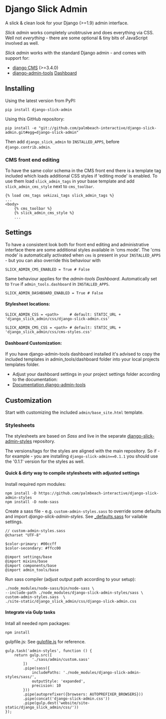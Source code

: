 Django Slick Admin
===================

A slick & clean look for your Django (>=1.9) admin interface.

*Slick admin* works completely unobtrusive and does everything via CSS.
Well not *everything* - there are some optional & tiny bits of JavaScript involved as well.

*Slick admin* works with the standard Django admin - and comes with support for:

 - [django CMS](https://www.django-cms.org/en/) (>=3.4.0)
 - [django-admin-tools](https://github.com/django-admin-tools/django-admin-tools) [Dashboard](http://django-admin-tools.readthedocs.io/en/latest/dashboard.html)


Installing
----------

Using the latest version from PyPI:

    pip install django-slick-admin

Using this GitHub repository:

    pip install -e "git://github.com/palmbeach-interactive/django-slick-admin.git#egg=django-slick-admin"


Then add `django_slick_admin` to `INSTALLED_APPS`, before `django.contrib.admin`.


### CMS front end editing

To have the same color schema in the CMS front end there is a template tag included which loads additional CSS styles
if 'editing mode' is enabled. To use them load `slick_admin_tags` in your base template and add `slick_admin_cms_style`
next to `cms_toolbar`.

    {% load cms_tags sekizai_tags slick_admin_tags %}
    ...
    <body>
        {% cms_toolbar %}
        {% slick_admin_cms_style %}
        ...


Settings
--------

To have a consistent look both for front end editing and administrative interface there are some additional
styles available in 'cms mode'.
The 'cms mode' is automatically activated when `cms` is present in your `INSTALLED_APPS` - but you can also
override this behaviour with

    SLICK_ADMIN_CMS_ENABLED = True # False

Same behaviour applies for the *admin-tools Dashboard*. Automatically set to `True` if `admin_tools.dashboard` in `INSTALLED_APPS`.

    SLICK_ADMIN_DASHBOARD_ENABLED = True # False


#### Stylesheet locations:

    SLICK_ADMIN_CSS = <path>     # default: STATIC_URL + 'django_slick_admin/css/django-slick-admin.css'

    SLICK_ADMIN_CMS_CSS = <path> # default: STATIC_URL + 'django_slick_admin/css/cms-styles.css'


#### Dashboard Customization:

If you have django-admin-tools dashboard installed it's advised to copy the included templates in admin_tools/dashboard folder into your local projects templates folder.

- Adjust your dashboard settings in your project settings folder according to the documentation:
- [Documentation django-admin-tools](https://django-admin-tools.readthedocs.io/en/latest/)

Customization
-------------

Start with customizing the included `admin/base_site.html` template.


### Stylesheets

The stylesheets are based on *Sass* and live in the separate [django-slick-admin-styles](https://github.com/palmbeach-interactive/django-slick-admin-styles)
repository.

The versions/tags for the styles are aligned with the main repository. So if - for example - you are installing `django-slick-admin==0.1.1`
you should use the '0.1.1' version for the styles as well.

#### Quick & dirty way to compile stylesheets with adjusted settings

Install required npm modules:

    npm install -D https://github.com/palmbeach-interactive/django-slick-admin-styles
    npm install -D node-sass


Create a sass file - e.g. `custom-admin-styles.sass` to override some defaults and import *django-slick-admin-styles*.
See [\_defaults.sass](https://github.com/palmbeach-interactive/django-slick-admin-styles/blob/master/sass/settings/_defaults.sass) for vailable settings.


    // custom-admin-styles.sass
    @charset "UTF-8"

    $color-primary: #00ccff
    $color-secondary: #ffcc00

    @import settings/base
    @import mixins/base
    @import components/base
    @import admin_tools/base


Run sass compiler (adjust output path according to your setup):

    ./node_modules/node-sass/bin/node-sass \
    --include-path ./node_modules/django-slick-admin-styles/sass \
    custom-admin-styles.sass  \
    ./site-static/django_slick_admin/css/django-slick-admin.css


#### Integrate via Gulp tasks

Intall all needed npm packages:

    npm install

gulpfile.js:
See [gulpfile.js](https://github.com/palmbeach-interactive/django-slick-admin/blob/master/gulpfile.js) for reference.

    gulp.task('admin-styles', function () {
        return gulp.src([
                './sass/admin/custom.sass'
            ])
            .pipe(sass({
                includePaths: './node_modules/django-slick-admin-styles/sass/',
                outputStyle: 'expanded',
                precision: 10
            }))
            .pipe(autoprefixer({browsers: AUTOPREFIXER_BROWSERS}))
            .pipe(concat('django-slick-admin.css'))
            .pipe(gulp.dest('website/site-static/django_slick_admin/css/'))
    });



